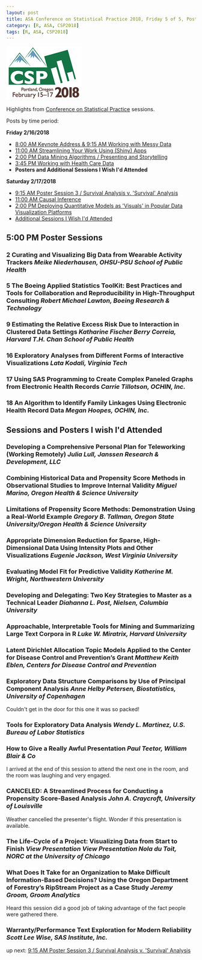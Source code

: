 ```yaml
---
layout: post
title: ASA Conference on Statistical Practice 2018, Friday 5 of 5, Posters and Additional Sessions I Wish I'd Attended
category: [R, ASA, CSP2018]
tags: [R, ASA, CSP2018]
---
```


![CSP Conf Logo](/images/csp2018.png "Conference Logo")

Highlights from [Conference on Statistical Practice](https://ww2.amstat.org/meetings/csp/2018/index.cfm) sessions. 

Posts by time period:

**Friday 2/16/2018**
* [8:00 AM Keynote Address & 9:15 AM Working with Messy Data](https://dgarmat.github.io/CSP2018-Fri-8am/)
* [11:00 AM Streamlining Your Work Using (Shiny) Apps](https://dgarmat.github.io/CSP2018-Fri-11am/)
* [2:00 PM Data Mining Algorithms / Presenting and Storytelling](https://dgarmat.github.io/CSP2018-Fri-2pm/)
* [3:45 PM Working with Health Care Data](https://dgarmat.github.io/CSP2018-Fri-345pm/)
* **Posters and Additional Sessions I Wish I'd Attended**

**Saturday 2/17/2018**
* [9:15 AM Poster Session 3 / Survival Analysis v. 'Survival' Analysis](https://dgarmat.github.io/CSP2018-Sat-915am/)
* [11:00 AM Causal Inference](https://dgarmat.github.io/CSP2018-Sat-11am/)
* [2:00 PM Deploying Quantitative Models as 'Visuals' in Popular Data Visualization Platforms](https://dgarmat.github.io/CSP2018-Sat-2pm/)
* [Additional Sessions I Wish I'd Attended](https://dgarmat.github.io/CSP2018-Sat-Additional/)

## 5:00 PM Poster Sessions

### 	2 Curating and Visualizing Big Data from Wearable Activity Trackers *Meike Niederhausen, OHSU-PSU School of Public Health*

### 	5 The Boeing Applied Statistics ToolKit: Best Practices and Tools for Collaboration and Reproducibility in High-Throughput Consulting *Robert Michael Lawton, Boeing Research & Technology*

### 	9 Estimating the Relative Excess Risk Due to Interaction in Clustered Data Settings *Katharine Fischer Berry Correia, Harvard T.H. Chan School of Public Health*

### 16 Exploratory Analyses from Different Forms of Interactive Visualizations *Lata Kodali, Virginia Tech*

### 17 Using SAS Programming to Create Complex Paneled Graphs from Electronic Health Records *Carrie Tillotson, OCHIN, Inc.*

### 18 An Algorithm to Identify Family Linkages Using Electronic Health Record Data *Megan Hoopes, OCHIN, Inc.*

## Sessions and Posters I wish I'd Attended


### 	Developing a Comprehensive Personal Plan for Teleworking (Working Remotely) *Julia Lull, Janssen Research & Development, LLC*


### Combining Historical Data and Propensity Score Methods in Observational Studies to Improve Internal Validity *Miguel Marino, Oregon Health & Science University*

### 	Limitations of Propensity Score Methods: Demonstration Using a Real-World Example *Gregory B. Tallman, Oregon State University/Oregon Health & Science University*

### Appropriate Dimension Reduction for Sparse, High-Dimensional Data Using Intensity Plots and Other Visualizations *Eugenie Jackson, West Virginia University*

### 	Evaluating Model Fit for Predictive Validity *Katherine M. Wright, Northwestern University*

### 	Developing and Delegating: Two Key Strategies to Master as a Technical Leader *Diahanna L. Post, Nielsen, Columbia University*

### 	Approachable, Interpretable Tools for Mining and Summarizing Large Text Corpora in R *Luke W. Miratrix, Harvard University*

### Latent Dirichlet Allocation Topic Models Applied to the Center for Disease Control and Prevention’s Grant *Matthew Keith Eblen, Centers for Disease Control and Prevention*

### 	Exploratory Data Structure Comparisons by Use of Principal Component Analysis *Anne Helby Petersen, Biostatistics, University of Copenhagen*

Couldn't get in the door for this one it was so packed!

### Tools for Exploratory Data Analysis *Wendy L. Martinez, U.S. Bureau of Labor Statistics*

### How to Give a Really Awful Presentation *Paul Teetor, William Blair & Co*

I arrived at the end of this session to attend the next one in the room, and the room was laughing and very engaged. 

### CANCELED: A Streamlined Process for Conducting a Propensity Score-Based Analysis *John A. Craycroft, University of Louisville*

Weather cancelled the presenter's flight. Wonder if this presentation is available. 

### 	The Life-Cycle of a Project: Visualizing Data from Start to Finish *View Presentation View Presentation Nola du Toit, NORC at the University of Chicago*

### What Does It Take for an Organization to Make Difficult Information-Based Decisions? Using the Oregon Department of Forestry’s RipStream Project as a Case Study *Jeremy Groom, Groom Analytics*

Heard this session did a good job of taking advantage of the fact people were gathered there. 

### 	Warranty/Performance Text Exploration for Modern Reliability *Scott Lee Wise, SAS Institute, Inc.*



up next: [9:15 AM Poster Session 3 / Survival Analysis v. 'Survival' Analysis](https://dgarmat.github.io/CSP2018-Sat-915am/)


